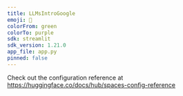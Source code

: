 ```yaml
---
title: LLMsIntroGoogle
emoji: 🏃
colorFrom: green
colorTo: purple
sdk: streamlit
sdk_version: 1.21.0
app_file: app.py
pinned: false
---
```


Check out the configuration reference at
https://huggingface.co/docs/hub/spaces-config-reference
